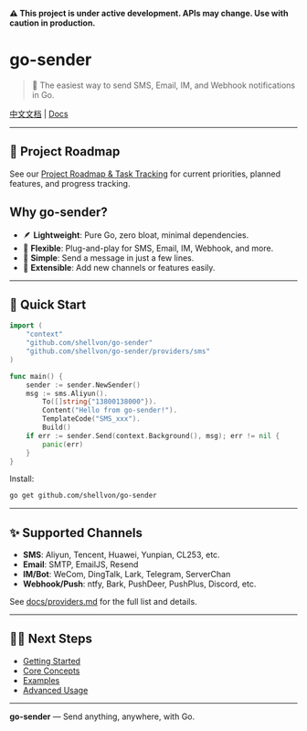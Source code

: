 **⚠️ This project is under active development. APIs may change. Use with caution in production.**

# go-sender

> 🚀 The easiest way to send SMS, Email, IM, and Webhook notifications in Go.

[中文文档](./README_CN.md) | [Docs](./docs/getting-started.md)

---

## 🚀 Project Roadmap

See our [Project Roadmap & Task Tracking](https://github.com/shellvon/go-sender/issues/1) for current priorities, planned features, and progress tracking.

## Why go-sender?

- 🪶 **Lightweight**: Pure Go, zero bloat, minimal dependencies.
- 🧩 **Flexible**: Plug-and-play for SMS, Email, IM, Webhook, and more.
- 🚀 **Simple**: Send a message in just a few lines.
- 🔌 **Extensible**: Add new channels or features easily.

---

## 🚀 Quick Start

```go
import (
    "context"
    "github.com/shellvon/go-sender"
    "github.com/shellvon/go-sender/providers/sms"
)

func main() {
    sender := sender.NewSender()
    msg := sms.Aliyun().
        To([]string{"13800138000"}).
        Content("Hello from go-sender!").
        TemplateCode("SMS_xxx").
        Build()
    if err := sender.Send(context.Background(), msg); err != nil {
        panic(err)
    }
}
```

Install:

```bash
go get github.com/shellvon/go-sender
```

---

## ✨ Supported Channels

- **SMS**: Aliyun, Tencent, Huawei, Yunpian, CL253, etc.
- **Email**: SMTP, EmailJS, Resend
- **IM/Bot**: WeCom, DingTalk, Lark, Telegram, ServerChan
- **Webhook/Push**: ntfy, Bark, PushDeer, PushPlus, Discord, etc.

See [docs/providers.md](docs/providers.md) for the full list and details.

---

## 🧑‍💻 Next Steps

- [Getting Started](./docs/getting-started.md)
- [Core Concepts](./docs/concepts.md)
- [Examples](./docs/examples.md)
- [Advanced Usage](./docs/advanced.md)

---

**go-sender** — Send anything, anywhere, with Go.
